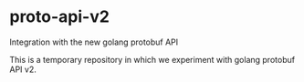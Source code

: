 # proto-api-v2
Integration with the new golang protobuf API

This is a temporary repository in which we experiment with golang protobuf API v2.